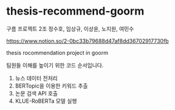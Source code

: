 # thesis-recommend-goorm

구름 프로젝트 2조
정수호, 임상규, 이상윤, 노지원, 여민수

https://www.notion.so/2-0bc33b79688d47af8dd36702917730fb

thesis rocommendation project in goorm



팀원들 이해를 높이기 위한 코드 순서입니다.
1. 뉴스 데이터 전처리
2. BERTopic을 이용한 키워드 추출
3. 논문 검색 API 호출
4. KLUE-RoBERTa 모델 실행
